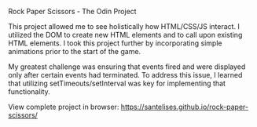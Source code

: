 Rock Paper Scissors - The Odin Project

This project allowed me to see holistically how HTML/CSS/JS interact. I utilized the DOM to create new HTML elements and to call upon existing HTML elements. 
I took this project further by incorporating simple animations prior to the start of the game.

My greatest challenge was ensuring that events fired and were displayed only after certain events had terminated. 
To address this issue, I learned that utilizing setTimeouts/setInterval was key for implementing that functionality. 

View complete project in browser: https://santelises.github.io/rock-paper-scissors/

